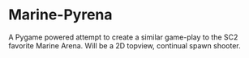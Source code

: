 # Marine-Pyrena
A Pygame powered attempt to create a similar game-play to the SC2 favorite Marine Arena. Will be a 2D topview, continual spawn shooter.
